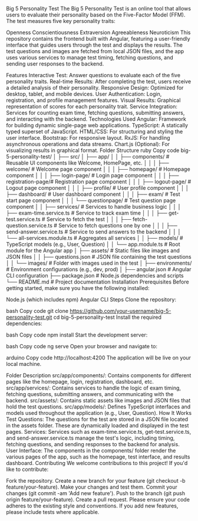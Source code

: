 Big 5 Personality Test
The Big 5 Personality Test is an online tool that allows users to evaluate their personality based on the Five-Factor Model (FFM). The test measures five key personality traits:

Openness
Conscientiousness
Extraversion
Agreeableness
Neuroticism
This repository contains the frontend built with Angular, featuring a user-friendly interface that guides users through the test and displays the results. The test questions and images are fetched from local JSON files, and the app uses various services to manage test timing, fetching questions, and sending user responses to the backend.

Features
Interactive Test: Answer questions to evaluate each of the five personality traits.
Real-time Results: After completing the test, users receive a detailed analysis of their personality.
Responsive Design: Optimized for desktop, tablet, and mobile devices.
User Authentication: Login, registration, and profile management features.
Visual Results: Graphical representation of scores for each personality trait.
Service Integration: Services for counting exam time, fetching questions, submitting answers, and interacting with the backend.
Technologies Used
Angular: Framework for building dynamic single-page web applications.
TypeScript: A statically typed superset of JavaScript.
HTML/CSS: For structuring and styling the user interface.
Bootstrap: For responsive layout.
RxJS: For handling asynchronous operations and data streams.
Chart.js (Optional): For visualizing results in graphical format.
Folder Structure
ruby
Copy code
big-5-personality-test/
│
├── src/
│   ├── app/
│   │   ├── components/           # Reusable UI components like Welcome, HomePage, etc.
│   │   │   ├── welcome/          # Welcome page component
│   │   │   ├── homepage/         # Homepage component
│   │   │   ├── login-page/       # Login page component
│   │   │   ├── registration-page/# Registration page component
│   │   │   ├── logout-page/      # Logout page component
│   │   │   ├── profile/          # User profile component
│   │   │   ├── dashboard/        # User dashboard component
│   │   │   ├── exam/             # Test start page component
│   │   │   └── questionpage/     # Test question page component
│   │   ├── services/             # Services to handle business logic
│   │   │   ├── exam-time.service.ts     # Service to track exam time
│   │   │   ├── get-test.service.ts      # Service to fetch the test
│   │   │   ├── fetch-question.service.ts # Service to fetch questions one by one
│   │   │   ├── send-answer.service.ts   # Service to send answers to the backend
│   │   │   └── all-services.module.ts   # Aggregates all services
│   │   ├── models/               # TypeScript models (e.g., User, Question)
│   │   └── app.module.ts         # Root module for the Angular app
│   ├── assets/                   # Static files like images and JSON files
│   │   ├── questions.json        # JSON file containing the test questions
│   │   └── images/               # Folder with images used in the test
│   ├── environments/             # Environment configurations (e.g., dev, prod)
│
├── angular.json                  # Angular CLI configuration
├── package.json                  # Node.js dependencies and scripts
└── README.md                     # Project documentation
Installation
Prerequisites
Before getting started, make sure you have the following installed:

Node.js (which includes npm)
Angular CLI
Steps
Clone the repository:

bash
Copy code
git clone https://github.com/your-username/big-5-personality-test.git
cd big-5-personality-test
Install the required dependencies:

bash
Copy code
npm install
Start the development server:

bash
Copy code
ng serve
Open your browser and navigate to:

arduino
Copy code
http://localhost:4200
The application will be live on your local machine.

Folder Description
src/app/components/: Contains components for different pages like the homepage, login, registration, dashboard, etc.
src/app/services/: Contains services to handle the logic of exam timing, fetching questions, submitting answers, and communicating with the backend.
src/assets/: Contains static assets like images and JSON files that hold the test questions.
src/app/models/: Defines TypeScript interfaces and models used throughout the application (e.g., User, Question).
How It Works
Test Questions: The questions for the test are stored in a JSON file located in the assets folder. These are dynamically loaded and displayed in the test pages.
Services: Services such as exam-time.service.ts, get-test.service.ts, and send-answer.service.ts manage the test's logic, including timing, fetching questions, and sending responses to the backend for analysis.
User Interface: The components in the components/ folder render the various pages of the app, such as the homepage, test interface, and results dashboard.
Contributing
We welcome contributions to this project! If you'd like to contribute:

Fork the repository.
Create a new branch for your feature (git checkout -b feature/your-feature).
Make your changes and test them.
Commit your changes (git commit -am 'Add new feature').
Push to the branch (git push origin feature/your-feature).
Create a pull request.
Please ensure your code adheres to the existing style and conventions. If you add new features, please include tests where applicable.
